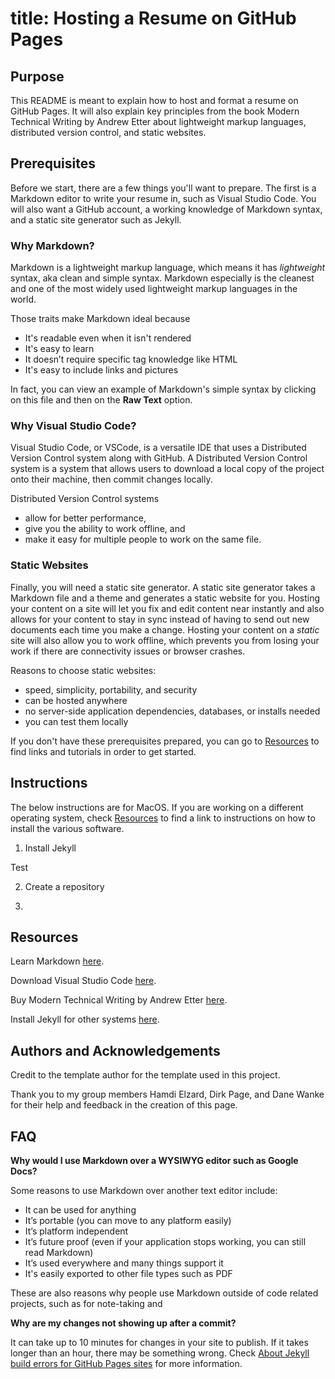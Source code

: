 # title: Hosting a Resume on GitHub Pages

## Purpose

This README is meant to explain how to host and format a resume on GitHub Pages. It will also explain key principles from the book Modern Technical Writing by Andrew Etter about lightweight markup languages, distributed version control, and static websites.

## Prerequisites

Before we start, there are a few things you'll want to prepare. The first is a Markdown editor to write your resume in, such as Visual Studio Code. You will also want a GitHub account, a working knowledge of Markdown syntax, and a static site generator such as Jekyll.

### Why Markdown?

Markdown is a lightweight markup language, which means it has *lightweight* syntax, aka clean and simple syntax. Markdown especially is the cleanest and one of the most widely used lightweight markup languages in the world.

Those traits make Markdown ideal because
- It's readable even when it isn't rendered
- It's easy to learn
- It doesn’t require specific tag knowledge like HTML
- It's easy to include links and pictures

In fact, you can view an example of Markdown's simple syntax by clicking on this file and then on the **Raw Text** option.
<!-- TO-DO: make this an image -->
### Why Visual Studio Code?

Visual Studio Code, or VSCode, is a versatile IDE that uses a Distributed Version Control system along with GitHub. A Distributed Version Control system is a system that allows users to download a local copy of the project onto their machine, then commit changes locally.

Distributed Version Control systems
- allow for better performance,
- give you the ability to work offline, and
- make it easy for multiple people to work on the same file.

### Static Websites

Finally, you will need a static site generator. A static site generator takes a Markdown file and a theme and generates a static website for you. Hosting your content on a site will let you fix and edit content near instantly and also allows for your content to stay in sync instead of having to send out new documents each time you make a change. Hosting your content on a *static* site will also allow you to work offline, which prevents you from losing your work if there are connectivity issues or browser crashes.

Reasons to choose static websites:
- speed, simplicity, portability, and security
- can be hosted anywhere
- no server-side application dependencies, databases, or installs needed
- you can test them locally

If you don't have these prerequisites prepared, you can go to [Resources](#resources) to find links and tutorials in order to get started.

## Instructions

The below instructions are for MacOS. If you are working on a different operating system, check [Resources](#resources) to find a link to instructions on how to install the various software.
<!-- TO-DO: complete this -->
1. Install Jekyll

Test

2. Create a repository

3. 

## Resources

Learn Markdown [here](https://www.markdowntutorial.com/).

Download Visual Studio Code [here](https://code.visualstudio.com/download).

Buy Modern Technical Writing by Andrew Etter [here](https://www.amazon.ca/Modern-Technical-Writing-Introduction-Documentation-ebook/dp/B01A2QL9SS).

Install Jekyll for other systems [here](https://jekyllrb.com/docs/installation).

## Authors and Acknowledgements

Credit to the template author for the template used in this project.

Thank you to my group members Hamdi Elzard, Dirk Page, and Dane Wanke for their help and feedback in the creation of this page.

## FAQ

**Why would I use Markdown over a WYSIWYG editor such as Google Docs?**

Some reasons to use Markdown over another text editor include:

- It can be used for anything
- It’s portable (you can move to any platform easily)
- It’s platform independent
- It’s future proof (even if your application stops working, you can still read Markdown)
- It’s used everywhere and many things support it
- It's easily exported to other file types such as PDF

These are also reasons why people use Markdown outside of code related projects, such as for note-taking and

**Why are my changes not showing up after a commit?**

It can take up to 10 minutes for changes in your site to publish. If it takes longer than an hour, there may be something wrong. Check [About Jekyll build errors for GitHub Pages sites](https://docs.github.com/en/pages/setting-up-a-github-pages-site-with-jekyll/about-jekyll-build-errors-for-github-pages-sites) for more information.